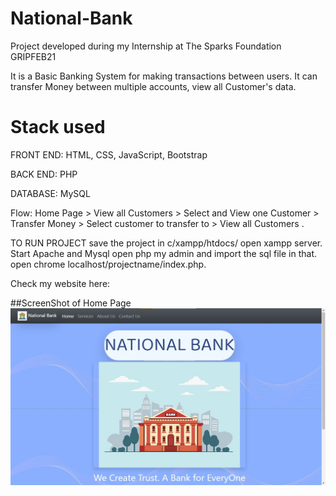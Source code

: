 # National-Bank

Project developed during my Internship at The Sparks Foundation GRIPFEB21

It is a Basic Banking System for making transactions between users. It can transfer Money between multiple accounts, view all Customer's data.

# Stack used
FRONT END: HTML, CSS, JavaScript, Bootstrap

BACK END: PHP

DATABASE: MySQL

Flow: 
Home Page > View all Customers > Select and View one
Customer > Transfer Money > Select customer to transfer to >
View all Customers .

TO RUN PROJECT save the project in c/xampp/htdocs/ open xampp server. Start Apache and Mysql open php my admin and import the sql file in that. open chrome localhost/projectname/index.php.

Check my website here:


##ScreenShot of Home Page
<img src="https://github.com/darshan12-code/NationalBank/blob/main/NationalBankImg.jpg">
